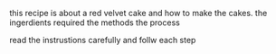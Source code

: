 this recipe is about a red velvet cake and how to make the cakes.
the ingerdients required
the methods
the process

read the instrustions carefully and follw each step
